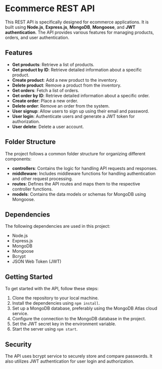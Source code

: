 # Ecommerce REST API

This REST API is specifically designed for ecommerce applications. It is built using **Node.js**, **Express.js**, **MongoDB**, **Mongoose**, and **JWT authentication**. The API provides various features for managing products, orders, and user authentication.

## Features

- **Get products**: Retrieve a list of products.
- **Get product by ID**: Retrieve detailed information about a specific product.
- **Create product**: Add a new product to the inventory.
- **Delete product**: Remove a product from the inventory.
- **Get orders**: Fetch a list of orders.
- **Get order by ID**: Retrieve detailed information about a specific order.
- **Create order**: Place a new order.
- **Delete order**: Remove an order from the system.
- **User signup**: Allow users to sign up using their email and password.
- **User login**: Authenticate users and generate a JWT token for authorization.
- **User delete**: Delete a user account.

## Folder Structure

The project follows a common folder structure for organizing different components:

- **controllers**: Contains the logic for handling API requests and responses.
- **middleware**: Includes middleware functions for handling authentication and other request processing.
- **routes**: Defines the API routes and maps them to the respective controller functions.
- **models**: Contains the data models or schemas for MongoDB using Mongoose.

## Dependencies

The following dependencies are used in this project:

- Node.js
- Express.js
- MongoDB
- Mongoose
- Bcrypt
- JSON Web Token (JWT)

## Getting Started

To get started with the API, follow these steps:

1. Clone the repository to your local machine.
2. Install the dependencies using `npm install`.
3. Set up a MongoDB database, preferably using the MongoDB Atlas cloud service.
4. Configure the connection to the MongoDB database in the project.
5. Set the JWT secret key in the environment variable.
6. Start the server using `npm start`.


## Security

The API uses bcrypt service to securely store and compare passwords. It also utilizes JWT authentication for user login and authorization.


